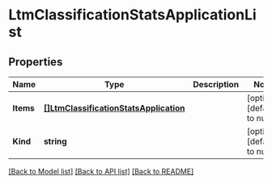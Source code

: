 # LtmClassificationStatsApplicationList

## Properties
Name | Type | Description | Notes
------------ | ------------- | ------------- | -------------
**Items** | [**[]LtmClassificationStatsApplication**](ltm_classification_stats_application.md) |  | [optional] [default to null]
**Kind** | **string** |  | [optional] [default to null]

[[Back to Model list]](../README.md#documentation-for-models) [[Back to API list]](../README.md#documentation-for-api-endpoints) [[Back to README]](../README.md)


